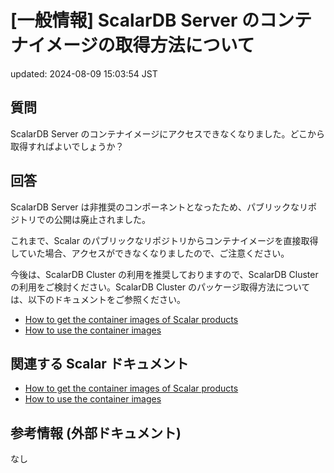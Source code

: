 # [一般情報] ScalarDB Server のコンテナイメージの取得方法について

updated: 2024-08-09 15:03:54 JST

## 質問

ScalarDB Server
のコンテナイメージにアクセスできなくなりました。どこから取得すればよいでしょうか？

## 回答

ScalarDB Server
は非推奨のコンポーネントとなったため、パブリックなリポジトリでの公開は廃止されました。

これまで、Scalar
のパブリックなリポジトリからコンテナイメージを直接取得していた場合、アクセスができなくなりましたので、ご注意ください。

今後は、ScalarDB Cluster の利用を推奨しておりますので、ScalarDB Cluster
の利用をご検討ください。ScalarDB Cluster
のパッケージ取得方法については、以下のドキュメントをご参照ください。

-   [How to get the container images of Scalar products](https://scalardb.scalar-labs.com/docs/latest/scalar-kubernetes/HowToGetContainerImages)
-   [How to use the container images](https://scalardb.scalar-labs.com/docs/latest/scalar-kubernetes/HowToUseContainerImages)

## 関連する Scalar ドキュメント

-   [How to get the container images of Scalar products](https://scalardb.scalar-labs.com/docs/latest/scalar-kubernetes/HowToGetContainerImages)
-   [How to use the container images](https://scalardb.scalar-labs.com/docs/latest/scalar-kubernetes/HowToUseContainerImages)

## 参考情報 (外部ドキュメント)

なし
